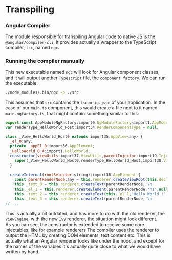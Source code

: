 # Transpiling

### Angular Compiler
The module responsible for transpiling Angular code to native JS is the `@angular/compiler-cli`,
it provides actually a wrapper to the TypeScript compiler, `tsc`, named `ngc`.

### Running the compiler manually
This new executable named `ngc` will look for Angular component classes, and it will 
output another `Typescript` file, the `component factory`. We can run the executable:
```bash
./node_modules/.bin/ngc -p ./src
```
This assumes that `src` contains the `tsconfig.json` of your application. In the case of 
our `main.ts` component, this would create a file next to it named `main.ngfactory.ts`, that 
might contain something similar to this:
```javascript
export const AppModuleNgFactory:import0.NgModuleFactory<import1.AppModule> = new import0.NgModuleFactory(AppModuleInjector,import1.AppModule);
var renderType_HelloWorld_Host:import34.RenderComponentType = null;

class _View_HelloWorld_Host0 extends import35.AppView<any> {
  _el_0:any;
  private _appEl_0:import36.AppElement;
  _HelloWorld_0_4:import1.HelloWorld;
  constructor(viewUtils:import37.ViewUtils,parentInjector:import19.Injector,declarationEl:import36.AppElement) {
    super(_View_HelloWorld_Host0,renderType_HelloWorld_Host,import38.ViewType.HOST,viewUtils,parentInjector,declarationEl,import39.ChangeDetectorStatus.CheckAlways);
  }
  
  createInternal(rootSelector:string):import36.AppElement {
    const parentRenderNode:any = this.renderer.createViewRoot(this.declarationAppElement.nativeElement);
    this._text_0 = this.renderer.createText(parentRenderNode,'\n                ',null);
    this._el_1 = this.renderer.createElement(parentRenderNode,'h1',null);
    this._text_2 = this.renderer.createText(this._el_1,'Hello World !',null);
    this._text_3 = this.renderer.createText(parentRenderNode,'\n                ',null);
// ...
```
This is actually a bit outdated, and has more to do with the old renderer, the `ViewEngine`, 
with the new `Ivy` renderer, the situation might look different.  
As you can see, the constructor is extended to receive some core injectables, like for example renderers 
The compiler uses the renderer to output the HTML by creating DOM elements, text content etc.
This is actually what an Angular renderer looks like under the hood, and except for the names of the 
variables it's actually quite close to what we would have written by hand.
